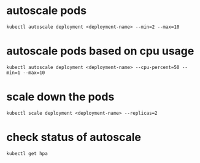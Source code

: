 # autoscale pods 
`kubectl autoscale deployment <deployment-name> --min=2 --max=10`

# autoscale pods based on cpu usage
`kubectl autoscale deployment <deployment-name> --cpu-percent=50 --min=1 --max=10`

# scale down the pods
`kubectl scale deployment <deployment-name> --replicas=2`

# check status of autoscale
`kubectl get hpa`